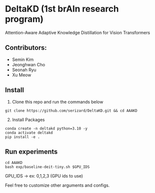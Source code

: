 # DeltaKD (1st brAIn research program)
Attention-Aware Adaptive Knowledge Distillation for Vision Transformers

## Contributors:
- Semin Kim
- Jeonghwan Cho
- Seonah Ryu
- Xu Meow


## Install
1. Clone this repo and run the commands below
```
git clone https://github.com/serizard/DeltaKD.git && cd AAAKD 
```

2. Install Packages
```
conda create -n deltakd python=3.10 -y
conda activate deltakd
pip install -e .
```


## Run experiments
```
cd AAAKD
bash exp/baseline-deit-tiny.sh $GPU_IDS
```

GPU_IDS -> ex: 0,1,2,3 (GPU ids to use)

Feel free to customize other arguments and configs.
